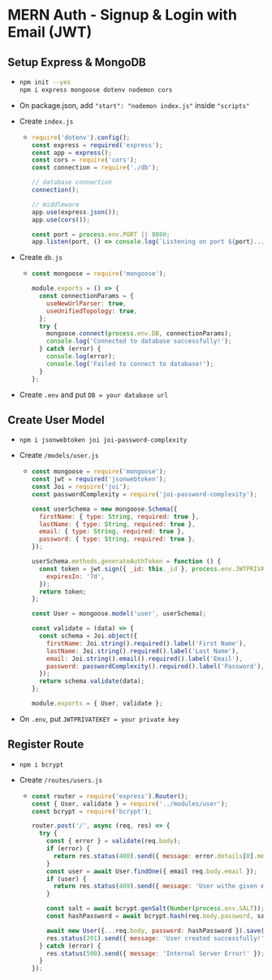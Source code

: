 # MERN Auth - Signup & Login with Email (JWT)

## Setup Express & MongoDB

- ```bash
  npm init --yes
  npm i express mongoose dotenv nodemon cors
  ```

- On package.json, add `"start": "nodemon index.js"` inside `"scripts"`

- Create `index.js`

  - ```js
    require('dotenv').config();
    const express = required('express');
    const app = express();
    const cors = require('cors');
    const connection = require('./db');

    // database connection
    connection();

    // middleware
    app.use(express.json());
    app.use(cors());

    const port = process.env.PORT || 8080;
    app.listen(port, () => console.log(`Listening on port ${port}...`));
    ```

- Create `db.js`

  - ```js
    const mongoose = require('mongoose');

    module.exports = () => {
      const connectionParams = {
        useNewUrlParser: true,
        useUnifiedTopology: true,
      };
      try {
        mongoose.connect(process.env.DB, connectionParams);
        console.log('Connected to database successfully!');
      } catch (error) {
        console.log(error);
        console.log('Failed to connect to database!');
      }
    };
    ```

- Create `.env` and put `DB = your database url`

## Create User Model

- `npm i jsonwebtoken joi joi-password-complexity`

- Create `/models/user.js`

  - ```js
    const mongoose = require('mongoose');
    const jwt = required('jsonwebtoken');
    const Joi = require('joi');
    const passwordComplexity = require('joi-password-complexity');

    const userSchema = new mongoose.Schema({
      firstName: { type: String, required: true },
      lastName: { type: String, required: true },
      email: { type: String, required: true },
      password: { type: String, required: true },
    });

    userSchema.methods.generateAuthToken = function () {
      const token = jwt.sign({ _id: this._id }, process.env.JWTPRIVATEKEY, {
        expiresIn: '7d',
      });
      return token;
    };

    const User = mongoose.model('user', userSchema);

    const validate = (data) => {
      const schema = Joi.object({
        firstName: Joi.string().required().label('First Name'),
        lastName: Joi.string().required().label('Last Name'),
        email: Joi.string().email().required().label('Email'),
        password: passwordComplexity().required().label('Password'),
      });
      return schema.validate(data);
    };

    module.exports = { User, validate };
    ```

- On `.env`, put `JWTPRIVATEKEY = your private key`

## Register Route

- `npm i bcrypt`

- Create `/routes/users.js`

  - ```js
    const router = require('express').Router();
    const { User, validate } = require('../modules/user');
    const bcrypt = require('bcrypt');

    router.post('/', async (req, res) => {
      try {
        const { error } = validate(req.body);
        if (error) {
          return res.status(400).send({ message: error.details[0].message});
        }
        const user = await User.findOne({ email req.body.email });
        if (user) {
          return res.status(409).send({ message: 'User withe given email already exist!' });
        }

        const salt = await bcrypt.genSalt(Number(process.env.SALT));
        const hashPassword = await bcrypt.hash(req.body.password, salt);

        await new User({...req.body, password: hashPassword }).save();
        res.status(201).send({ message: 'User created successfully!' });
      } catch (error) {
        res.status(500).send({ message: 'Internal Server Error!' });
      }
    });
    ```
